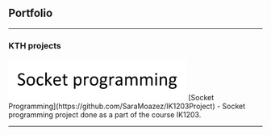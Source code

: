 ## Portfolio

---

### KTH projects
<img width='70%' src="images/2020-03-19.png?raw=true"/>
[Socket Programming](https://github.com/SaraMoazez/IK1203Project) - Socket programming project done as a part of the course IK1203.



---

